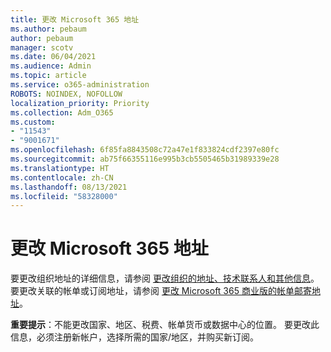 ```yaml
---
title: 更改 Microsoft 365 地址
ms.author: pebaum
author: pebaum
manager: scotv
ms.date: 06/04/2021
ms.audience: Admin
ms.topic: article
ms.service: o365-administration
ROBOTS: NOINDEX, NOFOLLOW
localization_priority: Priority
ms.collection: Adm_O365
ms.custom:
- "11543"
- "9001671"
ms.openlocfilehash: 6f85fa8843508c72a47e1f833824cdf2397e80fc
ms.sourcegitcommit: ab75f66355116e995b3cb5505465b31989339e28
ms.translationtype: HT
ms.contentlocale: zh-CN
ms.lasthandoff: 08/13/2021
ms.locfileid: "58328000"
---
```

# <a name="change-your-microsoft-365-address"></a>更改 Microsoft 365 地址

要更改组织地址的详细信息，请参阅 [更改组织的地址、技术联系人和其他信息](https://docs.microsoft.com/microsoft-365/admin/manage/change-address-contact-and-more)。 要更改关联的帐单或订阅地址，请参阅 [更改 Microsoft 365 商业版的帐单邮寄地址](https://docs.microsoft.com/microsoft-365/commerce/billing-and-payments/change-your-billing-addresses)。 

**重要提示**：不能更改国家、地区、税费、帐单货币或数据中心的位置。 要更改此信息，必须注册新帐户，选择所需的国家/地区，并购买新订阅。 